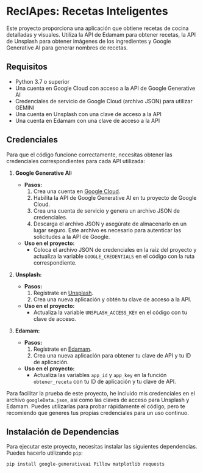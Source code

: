# RecIApes: Recetas Inteligentes

Este proyecto proporciona una aplicación que obtiene recetas de cocina detalladas y visuales. Utiliza la API de Edamam para obtener recetas, la API de Unsplash para obtener imágenes de los ingredientes y Google Generative AI para generar nombres de recetas.

## Requisitos

- Python 3.7 o superior
- Una cuenta en Google Cloud con acceso a la API de Google Generative AI
- Credenciales de servicio de Google Cloud (archivo JSON) para utilizar GEMINI
- Una cuenta en Unsplash con una clave de acceso a la API
- Una cuenta en Edamam con una clave de acceso a la API

## Credenciales

Para que el código funcione correctamente, necesitas obtener las credenciales correspondientes para cada API utilizada:

1. **Google Generative AI:**
   - **Pasos:**
     1. Crea una cuenta en [Google Cloud](https://cloud.google.com/).
     2. Habilita la API de Google Generative AI en tu proyecto de Google Cloud.
     3. Crea una cuenta de servicio y genera un archivo JSON de credenciales.
     4. Descarga el archivo JSON y asegúrate de almacenarlo en un lugar seguro. Este archivo es necesario para autenticar las solicitudes a la API de Google.
   - **Uso en el proyecto:**
     - Coloca el archivo JSON de credenciales en la raíz del proyecto y actualiza la variable `GOOGLE_CREDENTIALS` en el código con la ruta correspondiente.

2. **Unsplash:**
   - **Pasos:**
     1. Regístrate en [Unsplash](https://unsplash.com/developers).
     2. Crea una nueva aplicación y obtén tu clave de acceso a la API.
   - **Uso en el proyecto:**
     - Actualiza la variable `UNSPLASH_ACCESS_KEY` en el código con tu clave de acceso.

3. **Edamam:**
   - **Pasos:**
     1. Regístrate en [Edamam](https://developer.edamam.com/).
     2. Crea una nueva aplicación para obtener tu clave de API y tu ID de aplicación.
   - **Uso en el proyecto:**
     - Actualiza las variables `app_id` y `app_key` en la función `obtener_receta` con tu ID de aplicación y tu clave de API.

Para facilitar la prueba de este proyecto, he incluido mis credenciales en el archivo `googleData.json`, así como las claves de acceso para Unsplash y Edamam. Puedes utilizarlas para probar rápidamente el código, pero te recomiendo que generes tus propias credenciales para un uso continuo.

## Instalación de Dependencias

Para ejecutar este proyecto, necesitas instalar las siguientes dependencias. Puedes hacerlo utilizando `pip`:

```bash
pip install google-generativeai Pillow matplotlib requests

